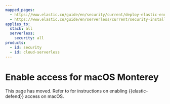 ```yaml
---
mapped_pages:
  - https://www.elastic.co/guide/en/security/current/deploy-elastic-endpoint.html
  - https://www.elastic.co/guide/en/serverless/current/security-install-endpoint-manually.html
applies_to:
  stack: all
  serverless:
    security: all
products:
  - id: security
  - id: cloud-serverless
---
```


# Enable access for macOS Monterey

This page has moved. Refer to [](/solutions/security/configure-elastic-defend/enable-access-for-macos.md) for instructions on enabling {{elastic-defend}} access on macOS.
